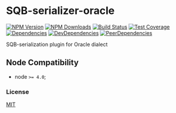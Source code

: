 # SQB-serializer-oracle

[![NPM Version][npm-image]][npm-url]
[![NPM Downloads][downloads-image]][downloads-url]
[![Build Status][travis-image]][travis-url]
[![Test Coverage][coveralls-image]][coveralls-url]
[![Dependencies][dependencies-image]][dependencies-url]
[![DevDependencies][devdependencies-image]][devdependencies-url]
[![PeerDependencies][peerdependencies-image]][peerdependencies-url]

SQB-serialization plugin for Oracle dialect

## Node Compatibility

  - node `>= 4.0`;
  
### License
[MIT](LICENSE)

[npm-image]: https://img.shields.io/npm/v/sqb-serializer-oracle.svg
[npm-url]: https://npmjs.org/package/sqb-serializer-oracle
[travis-image]: https://img.shields.io/travis/panates/sqb-serializer-oracle/master.svg
[travis-url]: https://travis-ci.org/panates/sqb-serializer-oracle
[coveralls-image]: https://img.shields.io/coveralls/panates/sqb-serializer-oracle/master.svg
[coveralls-url]: https://coveralls.io/r/panates/sqb-serializer-oracle
[downloads-image]: https://img.shields.io/npm/dm/sqb-serializer-oracle.svg
[downloads-url]: https://npmjs.org/package/sqb-serializer-oracle
[dependencies-image]: https://david-dm.org/panates/sqb-serializer-oracle.svg
[dependencies-url]:https://david-dm.org/panates/sqb-serializer-oracle#info=dependencies
[devdependencies-image]: https://david-dm.org/panates/sqb-serializer-oracle/dev-status.svg
[devdependencies-url]:https://david-dm.org/panates/sqb-serializer-oracle?type=dev
[peerdependencies-image]: https://david-dm.org/panates/sqb-serializer-oracle/peer-status.svg
[peerdependencies-url]:https://david-dm.org/panates/sqb-serializer-oracle?type=peer

